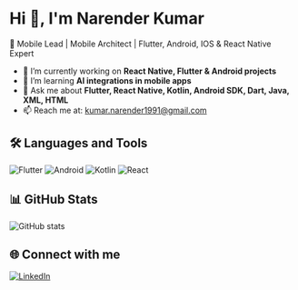 # Hi 👋, I'm Narender Kumar  

🚀 Mobile Lead | Mobile Architect | Flutter, Android, IOS & React Native Expert  

- 🔭 I’m currently working on **React Native, Flutter & Android projects**
- 🌱 I’m learning **AI integrations in mobile apps**
- 💬 Ask me about **Flutter, React Native, Kotlin, Android SDK, Dart, Java, XML, HTML**
- 📫 Reach me at: kumar.narender1991@gmail.com  

## 🛠️ Languages and Tools  
![Flutter](https://img.shields.io/badge/-Flutter-02569B?logo=flutter&logoColor=white)
![Android](https://img.shields.io/badge/-Android-3DDC84?logo=android&logoColor=white)
![Kotlin](https://img.shields.io/badge/-Kotlin-0095D5?logo=kotlin&logoColor=white)
![React](https://img.shields.io/badge/-React-61DAFB?logo=react&logoColor=black)

## 📊 GitHub Stats  
![GitHub stats](https://github-readme-stats.vercel.app/api?username=mady1991&show_icons=true&theme=dark)  

## 🌐 Connect with me  
[![LinkedIn](https://img.shields.io/badge/LinkedIn-blue?logo=linkedin&logoColor=white)](https://www.linkedin.com/in/narender-kumar-6727aa48/)

